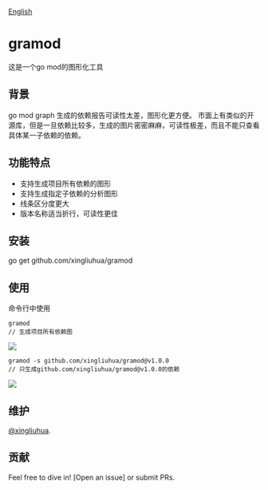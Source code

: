 [English](https://github.com/xingliuhua/gramod/blob/master/README.md)
# gramod

这是一个go mod的图形化工具

## 背景
go mod graph 生成的依赖报告可读性太差，图形化更方便。
市面上有类似的开源库，但是一旦依赖比较多，生成的图片密密麻麻，可读性极差，而且不能只查看具体某一子依赖的依赖。
## 功能特点
* 支持生成项目所有依赖的图形
* 支持生成指定子依赖的分析图形
* 线条区分度更大
* 版本名称适当折行，可读性更佳

## 安装
go get github.com/xingliuhua/gramod
## 使用
命令行中使用
```text
gramod
// 生成项目所有依赖图
```
![](https://github.com/xingliuhua/gramod/blob/master/gramod_eg1.png)

```text
gramod -s github.com/xingliuhua/gramod@v1.0.0
// 只生成github.com/xingliuhua/gramod@v1.0.0的依赖
```
![](https://github.com/xingliuhua/gramod/blob/master/gramod_eg2.png)
## 维护

[@xingliuhua](https://github.com/xingliuhua).

## 贡献

Feel free to dive in! [Open an issue] or submit PRs.
